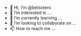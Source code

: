 - 👋 Hi, I’m @belsotero
- 👀 I’m interested in ...
- 🌱 I’m currently learning ...
- 💞️ I’m looking to collaborate on ...
- 📫 How to reach me ...

<!---
belsotero/belsotero is a ✨ special ✨ repository because its `README.md` (this file) appears on your GitHub profile.
You can click the Preview link to take a look at your changes.
--->
